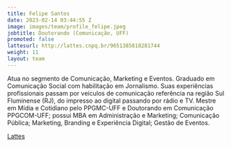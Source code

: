 ```yaml
---
title: Felipe Santos
date: 2023-02-14 03:44:55 Z
image: images/team/profile_felipe.jpeg
jobtitle: Doutorando (Comunicação, UFF)
promoted: false
lattesurl: http://lattes.cnpq.br/9651385818281744
weight: 11
layout: team
---
```


Atua no segmento de Comunicação, Marketing e Eventos. Graduado em Comunicação Social com habilitação em Jornalismo. Suas experiências profissionais passam por veículos de comunicação referência na região Sul Fluminense (RJ), do impresso ao digital passando por rádio e TV. Mestre em Mídia e Cotidiano pelo PPGMC-UFF e Doutorando em Comunicação PPGCOM-UFF; possui MBA em Administração e Marketing; Comunicação Pública; Marketing, Branding e Experiência Digital; Gestão de Eventos.

<a href="http://lattes.cnpq.br/9651385818281744">Lattes</a>
